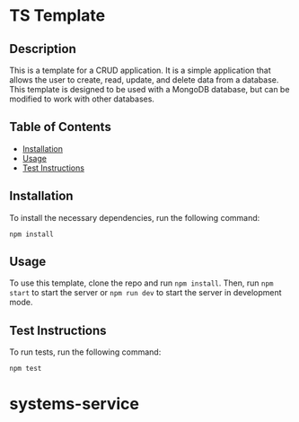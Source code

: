 # TS Template

## Description

This is a template for a CRUD application. It is a simple application that allows the user to create, read, update, and delete data from a database. This template is designed to be used with a MongoDB database, but can be modified to work with other databases.

## Table of Contents

-   [Installation](#installation)
-   [Usage](#usage)
-   [Test Instructions](#test-instructions)

## Installation

To install the necessary dependencies, run the following command:

```
npm install
```

## Usage

To use this template, clone the repo and run `npm install`. Then, run `npm start` to start the server or `npm run dev` to start the server in development mode.

## Test Instructions

To run tests, run the following command:

```
npm test
```
# systems-service
